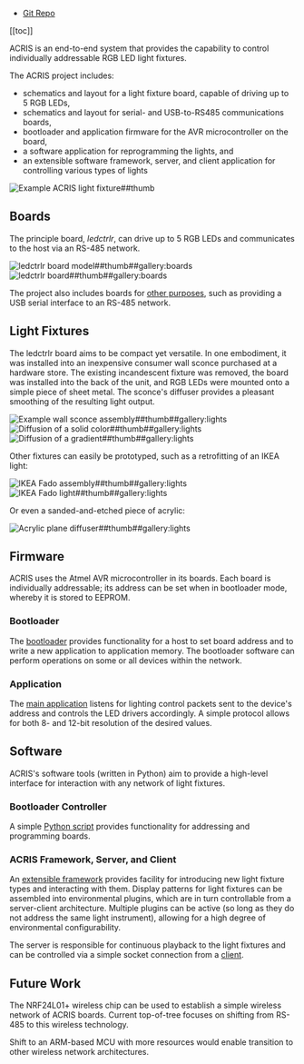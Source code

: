 * [Git Repo](/git/acris)

[[toc]]

ACRIS is an end-to-end system that provides the capability to control
individually addressable RGB LED light fixtures.

The ACRIS project includes:

* schematics and layout for a light fixture board, capable of driving up to 5
  RGB LEDs,
* schematics and layout for serial- and USB-to-RS485 communications boards,
* bootloader and application firmware for the AVR microcontroller on the board,
* a software application for reprogramming the lights, and
* an extensible software framework, server, and client application for
  controlling various types of lights

![Example ACRIS light fixture##thumb](lighting-fixture-example.jpg)


## Boards

The principle board, _ledctrlr_, can drive up to 5 RGB LEDs and communicates to
the host via an RS-485 network.

![ledctrlr board model##thumb##gallery:boards](ledctrlr-board-model.png)
![ledctrlr board##thumb##gallery:boards](ledctrlr-board.jpg)

The project also includes boards for [other
purposes](https://github.com/jwcxz/ACRIS/tree/master/boards/prj), such as
providing a USB serial interface to an RS-485 network.


## Light Fixtures

The ledctrlr board aims to be compact yet versatile.  In one embodiment, it was
installed into an inexpensive consumer wall sconce purchased at a hardware
store.  The existing incandescent fixture was removed, the board was installed
into the back of the unit, and RGB LEDs were mounted onto a simple piece of
sheet metal.  The sconce's diffuser provides a pleasant smoothing of the
resulting light output.

![Example wall sconce assembly##thumb##gallery:lights](wall-sconce-assembly.jpg)
![Diffusion of a solid color##thumb##gallery:lights](wall-sconce-solid.jpg)
![Diffusion of a gradient##thumb##gallery:lights](wall-sconce-gradient.jpg)

Other fixtures can easily be prototyped, such as a retrofitting of an IKEA light:

![IKEA Fado assembly##thumb##gallery:lights](fado-assembly.jpg)
![IKEA Fado light##thumb##gallery:lights](fado.jpg)

Or even a sanded-and-etched piece of acrylic:

![Acrylic plane diffuser##thumb##gallery:lights](diffusion-plane.jpg)


## Firmware

ACRIS uses the Atmel AVR microcontroller in its boards.  Each board is
individually addressable; its address can be set when in bootloader mode,
whereby it is stored to EEPROM.

### Bootloader

The
[bootloader](https://github.com/jwcxz/ACRIS/tree/master/avr/prj/bootloader_uart)
provides functionality for a host to set board address and to write a new
application to application memory.  The bootloader software can perform
operations on some or all devices within the network.

### Application

The [main
application](https://github.com/jwcxz/ACRIS/tree/master/avr/prj/ledctrlr_uart)
listens for lighting control packets sent to the device's address and controls
the LED drivers accordingly.  A simple protocol allows for both 8- and 12-bit
resolution of the desired values.


## Software

ACRIS's software tools (written in Python) aim to provide a high-level
interface for interaction with any network of light fixtures.

### Bootloader Controller

A simple [Python script]() provides functionality for addressing and
programming boards.

### ACRIS Framework, Server, and Client

An [extensible framework](https://github.com/jwcxz/ACRIS/tree/master/sw/acris)
provides facility for introducing new light fixture types and interacting with
them.  Display patterns for light fixtures can be assembled into environmental
plugins, which are in turn controllable from a server-client architecture.
Multiple plugins can be active (so long as they do not address the same light
instrument), allowing for a high degree of environmental configurability.

The server is responsible for continuous playback to the light fixtures and can
be controlled via a simple socket connection from a
[client](https://github.com/jwcxz/ACRIS/tree/master/sw/acris/interface).


## Future Work

The NRF24L01+ wireless chip can be used to establish a simple wireless network
of ACRIS boards.  Current top-of-tree focuses on shifting from RS-485 to this
wireless technology.

Shift to an ARM-based MCU with more resources would enable transition to other
wireless network architectures.
